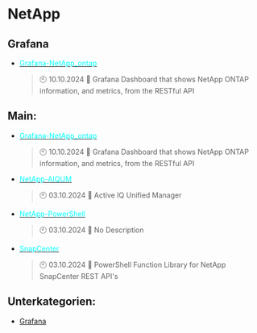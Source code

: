 # NetApp

## Grafana
- [<span style="color:cyan">Grafana-NetApp_ontap</span>](https://github.com/Thamielis/Grafana-NetApp_ontap)
	> :clock10: 10.10.2024
	> :memo: Grafana Dashboard that shows NetApp ONTAP information, and metrics, from the RESTful API 
## Main:
- [<span style="color:cyan">Grafana-NetApp_ontap</span>](https://github.com/Thamielis/Grafana-NetApp_ontap)
	> :clock10: 10.10.2024
	> :memo: Grafana Dashboard that shows NetApp ONTAP information, and metrics, from the RESTful API 
- [<span style="color:cyan">NetApp-AIQUM</span>](https://github.com/Thamielis/NetApp-AIQUM)
	> :clock10: 03.10.2024
	> :memo: Active IQ Unified Manager
- [<span style="color:cyan">NetApp-PowerShell</span>](https://github.com/Thamielis/NetApp-PowerShell)
	> :clock10: 03.10.2024
	> :memo: No Description
- [<span style="color:cyan">SnapCenter</span>](https://github.com/Thamielis/SnapCenter)
	> :clock10: 03.10.2024
	> :memo: PowerShell Function Library for NetApp SnapCenter REST API's

## Unterkategorien:
- [Grafana](Grafana.md)

